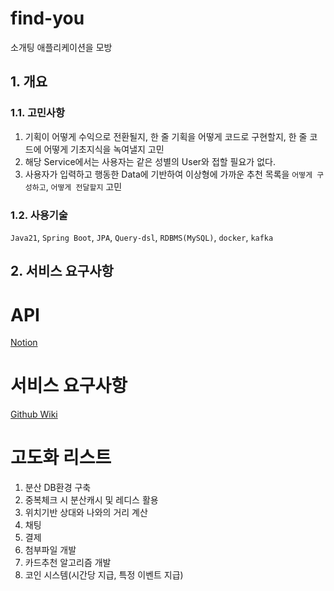 # find-you
소개팅 애플리케이션을 모방
## 1. 개요
### 1.1. 고민사항
1. 기획이 어떻게 수익으로 전환될지, 한 줄 기획을 어떻게 코드로 구현할지, 한 줄 코드에 어떻게 기초지식을 녹여낼지 고민
2. 해당 Service에서는 사용자는 같은 성별의 User와 접할 필요가 없다.
3. 사용자가 입력하고 행동한 Data에 기반하여 이상형에 가까운 추천 목록을 `어떻게 구성하고`, `어떻게 전달할지` 고민

### 1.2. 사용기술
`Java21`, `Spring Boot`, `JPA`, `Query-dsl`, `RDBMS(MySQL)`, `docker`, `kafka`


## 2. 서비스 요구사항




# API
[Notion](https://www.notion.so/gyeomfka/find-you-API-1d466fd5fe9e807cac27c42909ccfe88)

# 서비스 요구사항
[Github Wiki](https://github.com/f-lab-edu/find-you/wiki/Service-Requirements)

# 고도화 리스트
1. 분산 DB환경 구축
1. 중복체크 시 분산캐시 및 레디스 활용
1. 위치기반 상대와 나와의 거리 계산
2. 채팅
3. 결제
4. 첨부파일 개발
5. 카드추천 알고리즘 개발
6. 코인 시스템(시간당 지급, 특정 이벤트 지급)
